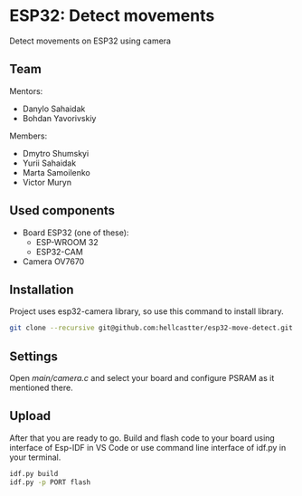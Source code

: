 # ESP32: Detect movements
Detect movements on ESP32 using camera

## Team
Mentors:
- Danylo Sahaidak
- Bohdan Yavorivskiy

Members:
- Dmytro Shumskyi
- Yurii Sahaidak
- Marta Samoilenko
- Victor Muryn

## Used components
- Board ESP32 (one of these):
  - ESP-WROOM 32
  - ESP32-CAM
- Camera OV7670

## Installation
Project uses esp32-camera library, so use this command to install library.
```bash
git clone --recursive git@github.com:hellcastter/esp32-move-detect.git
```

## Settings
Open <i>main/camera.c</i> and select your board and configure PSRAM as it mentioned there.

## Upload
After that you are ready to go. Build and flash code to your board using interface of Esp-IDF in VS Code 
or use command line interface of idf.py in your terminal.
```bash
idf.py build
idf.py -p PORT flash
```
